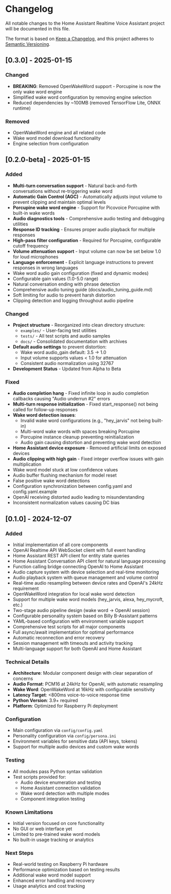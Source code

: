 # Changelog

All notable changes to the Home Assistant Realtime Voice Assistant project will be documented in this file.

The format is based on [Keep a Changelog](https://keepachangelog.com/en/1.0.0/),
and this project adheres to [Semantic Versioning](https://semver.org/spec/v2.0.0.html).

## [0.3.0] - 2025-01-15

### Changed
- **BREAKING**: Removed OpenWakeWord support - Porcupine is now the only wake word engine
- Simplified wake word configuration by removing engine selection
- Reduced dependencies by ~100MB (removed TensorFlow Lite, ONNX runtime)

### Removed
- OpenWakeWord engine and all related code
- Wake word model download functionality
- Engine selection from configuration

## [0.2.0-beta] - 2025-01-15

### Added
- **Multi-turn conversation support** - Natural back-and-forth conversations without re-triggering wake word
- **Automatic Gain Control (AGC)** - Automatically adjusts input volume to prevent clipping and maintain optimal levels
- **Porcupine wake word engine** - Support for Picovoice Porcupine with built-in wake words
- **Audio diagnostics tools** - Comprehensive audio testing and debugging utilities
- **Response ID tracking** - Ensures proper audio playback for multiple responses
- **High-pass filter configuration** - Required for Porcupine, configurable cutoff frequency
- **Volume attenuation support** - Input volume can now be set below 1.0 for loud microphones
- **Language enforcement** - Explicit language instructions to prevent responses in wrong languages
- Wake word audio gain configuration (fixed and dynamic modes)
- Configurable gain values (1.0-5.0 range)
- Natural conversation ending with phrase detection
- Comprehensive audio tuning guide (docs/audio_tuning_guide.md)
- Soft limiting for audio to prevent harsh distortion
- Clipping detection and logging throughout audio pipeline

### Changed
- **Project structure** - Reorganized into clean directory structure:
  - `examples/` - User-facing test utilities
  - `tests/` - All test scripts and audio samples
  - `docs/` - Consolidated documentation with archives
- **Default audio settings** to prevent distortion:
  - Wake word audio_gain default: 3.5 → 1.0
  - Input volume supports values < 1.0 for attenuation
  - Consistent audio normalization using 32767
- **Development Status** - Updated from Alpha to Beta

### Fixed
- **Audio completion hang** - Fixed infinite loop in audio completion callbacks causing "Audio underrun #2" errors
- **Multi-turn response initialization** - Fixed start_response() not being called for follow-up responses
- **Wake word detection issues**:
  - Invalid wake word configurations (e.g., "hey_jarvis" not being built-in)
  - Multi-word wake words with spaces breaking Porcupine
  - Porcupine instance cleanup preventing reinitialization
  - Audio gain causing distortion and preventing wake word detection
- **Home Assistant device exposure** - Removed artificial limits on exposed devices
- **Audio clipping with high gain** - Fixed integer overflow issues with gain multiplication
- Wake word model stuck at low confidence values
- Audio buffer flushing mechanism for model reset
- False positive wake word detections
- Configuration synchronization between config.yaml and config.yaml.example
- OpenAI receiving distorted audio leading to misunderstanding
- Inconsistent normalization values causing DC bias

## [0.1.0] - 2024-12-07

### Added
- Initial implementation of all core components
- OpenAI Realtime API WebSocket client with full event handling
- Home Assistant REST API client for entity state queries
- Home Assistant Conversation API client for natural language processing
- Function calling bridge connecting OpenAI to Home Assistant
- Audio capture system with device selection and real-time monitoring
- Audio playback system with queue management and volume control
- Real-time audio resampling between device rates and OpenAI's 24kHz requirement
- OpenWakeWord integration for local wake word detection
- Support for multiple wake word models (hey_jarvis, alexa, hey_mycroft, etc.)
- Two-stage audio pipeline design (wake word → OpenAI session)
- Configurable personality system based on Billy B-Assistant patterns
- YAML-based configuration with environment variable support
- Comprehensive test scripts for all major components
- Full async/await implementation for optimal performance
- Automatic reconnection and error recovery
- Session management with timeouts and activity tracking
- Multi-language support for both OpenAI and Home Assistant

### Technical Details
- **Architecture**: Modular component design with clear separation of concerns
- **Audio Format**: PCM16 at 24kHz for OpenAI, with automatic resampling
- **Wake Word**: OpenWakeWord at 16kHz with configurable sensitivity
- **Latency Target**: <800ms voice-to-voice response time
- **Python Version**: 3.9+ required
- **Platform**: Optimized for Raspberry Pi deployment

### Configuration
- Main configuration via `config/config.yaml`
- Personality configuration via `config/persona.ini`
- Environment variables for sensitive data (API keys, tokens)
- Support for multiple audio devices and custom wake words

### Testing
- All modules pass Python syntax validation
- Test scripts provided for:
  - Audio device enumeration and testing
  - Home Assistant connection validation
  - Wake word detection with multiple modes
  - Component integration testing

### Known Limitations
- Initial version focused on core functionality
- No GUI or web interface yet
- Limited to pre-trained wake word models
- No built-in usage tracking or analytics

### Next Steps
- Real-world testing on Raspberry Pi hardware
- Performance optimization based on testing results
- Additional wake word model support
- Enhanced error handling and recovery
- Usage analytics and cost tracking
